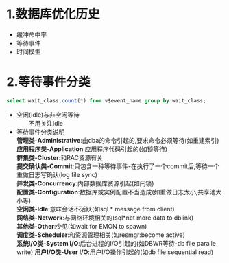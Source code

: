 # 1.数据库优化历史
+ 缓冲命中率
+ 等待事件
+ 时间模型
# 2.等待事件分类
```sql
select wait_class,count(*) from v$event_name group by wait_class;
```
+ 空闲(Idle)与非空闲等待  
&emsp;&emsp;不用关注Idle
+ 等待事件分类说明  
**管理类-Administrative**:由dba的命令引起的,要求命令必须等待(如重建索引)    
**应用程序类-Application**:应用程序代码引起的(如锁等待)     
**群集类-Cluster**:和RAC资源有关    
**提交确认类-Commit**:只包含一种等待事件-在执行了一个commit后,等待一个重做日志写确认(log file sync)     
**并发类-Concurrency**:内部数据库资源引起(如闩锁)   
**配置类-Configuration**:数据库或实例配置不当造成(如重做日志太小,共享池大小等)  
**空闲类-Idle**:意味会话不活跃(如sql * message from client)     
**网络类-Network**:与网络环境相关的(sql*net more data to dblink)    
**其他类-Other**:少见(如wait for EMON to spawn)     
**调度类-Scheduler**:和资源管理相关(如resmgr:become active)     
**系统I/O类-System I/O**:后台进程的I/O引起的(如DBWR等待-db file paralle write)
**用户I/O类-User I/O**:用户I/O操作引起的(如db file sequential read)